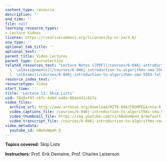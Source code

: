 ```yaml
---
content_type: resource
description: ''
end_time: ''
file: null
learning_resource_types:
- Lecture Videos
license: https://creativecommons.org/licenses/by-nc-sa/4.0/
ocw_type: ''
optional_tab_title: ''
optional_text: ''
parent_title: Video Lectures
parent_type: CourseSection
related_resources_text: "Lecture Notes ([PDF](/courses/6-046j-introduction-to-algorithms-sma-5503-fall-2005/resources/lec12))\
  \  \n[Assignments](/courses/6-046j-introduction-to-algorithms-sma-5503-fall-2005/pages/assignments)\
  \  \n[Exams](/courses/6-046j-introduction-to-algorithms-sma-5503-fall-2005/pages/exams)"
resource_index_text: ''
resourcetype: Video
start_time: ''
title: 'Lecture 12: Skip Lists'
uid: f0a8af87-c6fc-4d8d-a48a-86ae441c817a
video_files:
  archive_url: http://www.archive.org/download/MIT6.046JF05MPEG4/ocw-6.046-26oct2005-220k.mp4
  video_captions_file: /courses/6-046j-introduction-to-algorithms-sma-5503-fall-2005/30ea45bd0e5e5724bde89e2816cd308a_kBwUoWpeH_Q.vtt
  video_thumbnail_file: https://img.youtube.com/vi/kBwUoWpeH_Q/default.jpg
  video_transcript_file: /courses/6-046j-introduction-to-algorithms-sma-5503-fall-2005/8eb6b518f066789ef290d1fd71e348c0_kBwUoWpeH_Q.pdf
video_metadata:
  youtube_id: kBwUoWpeH_Q
---
```


**Topics covered:** Skip Lists

**Instructors:** Prof. Erik Demaine, Prof. Charles Leiserson

